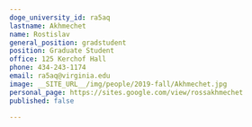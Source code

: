 ```yaml
---
doge_university_id: ra5aq
lastname: Akhmechet
name: Rostislav
general_position: gradstudent
position: Graduate Student
office: 125 Kerchof Hall
phone: 434-243-1174
email: ra5aq@virginia.edu
image: __SITE_URL__/img/people/2019-fall/Akhmechet.jpg
personal_page: https://sites.google.com/view/rossakhmechet
published: false

---
```


